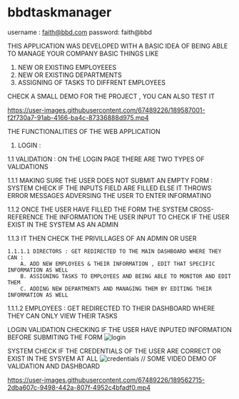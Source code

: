 # bbdtaskmanager

username : faith@bbd.com
password: faith@bbd

THIS APPLICATION WAS DEVELOPED WITH A BASIC IDEA OF BEING ABLE TO MANAGE YOUR COMPANY BASIC THINGS LIKE 


1. NEW OR EXISTING EMPLOYEEES
2. NEW OR EXISTING DEPARTMENTS
3. ASSIGNING OF TASKS TO DIFFRENT EMPLOYEES

CHECK A SMALL DEMO FOR THE PROJECT , YOU CAN ALSO TEST IT

https://user-images.githubusercontent.com/67489226/189587001-f2f730a7-91ab-4166-ba4c-87336888d975.mp4


THE FUNCTIONALITIES OF THE WEB APPLICATION

1. LOGIN : 


 1.1 VALIDATION : ON THE LOGIN PAGE THERE ARE TWO TYPES OF VALIDATIONS
 
 
 1.1.1 MAKING SURE THE USER DOES NOT SUBMIT AN EMPTY FORM : SYSTEM CHECK IF THE INPUTS FIELD ARE FILLED ELSE IT THROWS ERROR MESSAGES ADVERSING THE USER TO ENTER INFORMATINO
 
 
 1.1.2 ONCE THE USER HAVE FILLED THE FORM THE SYSTEM CROSS-REFERENCE THE INFORMATION THE USER INPUT TO CHECK IF THE USER EXIST IN THE SYSTEM AS AN ADMIN
 
 
 1.1.3 IT THEN CHECK THE PRIVILLAGES OF AN ADMIN OR USER
    
    
    1.1.1.1 DIRECTORS : GET REDIRECTED TO THE MAIN DASHBOARD WHERE THEY CAN :  
        A. ADD NEW EMPLOYEES & THEIR INFORMATION , EDIT THAT SPECIFIC INFORMATION AS WELL
        B. ASSIGNING TASKS TO EMPLOYEES AND BEING ABLE TO MONITOR AND EDIT THEM
        C. ADDING NEW DEPARTMENTS AND MANAGING THEM BY EDITING THEIR INFORMATION AS WELL
        
   1.1.1.2 EMPLOYEES : GET REDIRECTED TO THEIR DASHBOARD WHERE THEY CAN ONLY VIEW THEIR TASKS


LOGIN VALIDATION CHECKING IF THE USER HAVE INPUTED INFORMATION BEFORE SUBMITING THE FORM
![login](https://user-images.githubusercontent.com/67489226/189561598-8c1b9fb8-4569-4b6c-bd7e-ee59dbf55a1a.JPG)


SYSTEM CHECK IF THE CREDENTIALS OF THE USER ARE CORRECT OR EXIST IN THE SYSYEM AT ALL
![credentials](https://user-images.githubusercontent.com/67489226/189561952-8473b5e6-07cc-419c-9184-0267120188c8.JPG)
//
SOME VIDEO DEMO OF VALIDATION AND DASHBOARD


https://user-images.githubusercontent.com/67489226/189562715-2dba607c-9498-442a-807f-4952c4bfadf0.mp4





